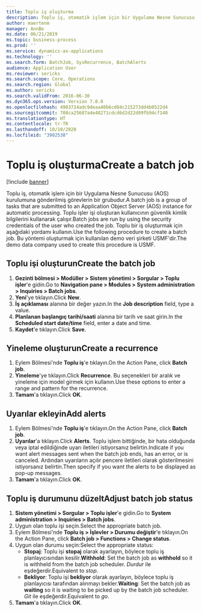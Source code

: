 ```yaml
---
title: Toplu iş oluşturma
description: Toplu iş, otomatik işlem için bir Uygulama Nesne Sunucusu (AOS) kurulumuna gönderilmiş görevlerin bir grubudur.
author: maertenm
manager: AnnBe
ms.date: 06/21/2019
ms.topic: business-process
ms.prod: ''
ms.service: dynamics-ax-applications
ms.technology: ''
ms.search.form: BatchJob, SysRecurrence, BatchAlerts
audience: Application User
ms.reviewer: sericks
ms.search.scope: Core, Operations
ms.search.region: Global
ms.author: sericks
ms.search.validFrom: 2016-06-30
ms.dyn365.ops.version: Version 7.0.0
ms.openlocfilehash: 4903724adc9deaa40b6cd04c215273dd4b0522d4
ms.sourcegitcommit: 708ca25687a4e48271cdcd6d2d22d99fb94cf140
ms.translationtype: HT
ms.contentlocale: tr-TR
ms.lasthandoff: 10/10/2020
ms.locfileid: "3982538"
---
```

# <a name="create-a-batch-job"></a><span data-ttu-id="1c09a-103">Toplu iş oluşturma</span><span class="sxs-lookup"><span data-stu-id="1c09a-103">Create a batch job</span></span>

[!include [banner](../../includes/banner.md)]

<span data-ttu-id="1c09a-104">Toplu iş, otomatik işlem için bir Uygulama Nesne Sunucusu (AOS) kurulumuna gönderilmiş görevlerin bir grubudur.</span><span class="sxs-lookup"><span data-stu-id="1c09a-104">A batch job is a group of tasks that are submitted to an Application Object Server (AOS) instance for automatic processing.</span></span> <span data-ttu-id="1c09a-105">Toplu işler işi oluşturan kullanıcının güvenlik kimlik bilgilerini kullanarak çalışır.</span><span class="sxs-lookup"><span data-stu-id="1c09a-105">Batch jobs are run by using the security credentials of the user who created the job.</span></span> <span data-ttu-id="1c09a-106">Toplu bir iş oluşturmak için aşağıdaki yordamı kullanın.</span><span class="sxs-lookup"><span data-stu-id="1c09a-106">Use the following procedure to create a batch job.</span></span> <span data-ttu-id="1c09a-107">Bu yöntemi oluşturmak için kullanılan demo veri şirketi USMF'dir.</span><span class="sxs-lookup"><span data-stu-id="1c09a-107">The demo data company used to create this procedure is USMF.</span></span>


## <a name="create-the-batch-job"></a><span data-ttu-id="1c09a-108">Toplu işi oluşturun</span><span class="sxs-lookup"><span data-stu-id="1c09a-108">Create the batch job</span></span>
1. <span data-ttu-id="1c09a-109">**Gezinti bölmesi > Modüller > Sistem yönetimi > Sorgular > Toplu işler**'e gidin.</span><span class="sxs-lookup"><span data-stu-id="1c09a-109">Go to **Navigation pane > Modules > System administration > Inquiries > Batch jobs**.</span></span>
2. <span data-ttu-id="1c09a-110">**Yeni**'ye tıklayın.</span><span class="sxs-lookup"><span data-stu-id="1c09a-110">Click **New**.</span></span>
3. <span data-ttu-id="1c09a-111">**İş açıklaması** alanına bir değer yazın.</span><span class="sxs-lookup"><span data-stu-id="1c09a-111">In the **Job description** field, type a value.</span></span>
4. <span data-ttu-id="1c09a-112">**Planlanan başlangıç tarihi/saati** alanına bir tarih ve saat girin.</span><span class="sxs-lookup"><span data-stu-id="1c09a-112">In the **Scheduled start date/time** field, enter a date and time.</span></span>
5. <span data-ttu-id="1c09a-113">**Kaydet**'e tıklayın.</span><span class="sxs-lookup"><span data-stu-id="1c09a-113">Click **Save**.</span></span>

## <a name="create-a-recurrence"></a><span data-ttu-id="1c09a-114">Yineleme oluşturun</span><span class="sxs-lookup"><span data-stu-id="1c09a-114">Create a recurrence</span></span>
1. <span data-ttu-id="1c09a-115">Eylem Bölmesi'nde **Toplu iş**'e tıklayın.</span><span class="sxs-lookup"><span data-stu-id="1c09a-115">On the Action Pane, click **Batch job**.</span></span>
2. <span data-ttu-id="1c09a-116">**Yineleme**'ye tıklayın.</span><span class="sxs-lookup"><span data-stu-id="1c09a-116">Click **Recurrence**.</span></span> <span data-ttu-id="1c09a-117">Bu seçenekleri bir aralık ve yineleme için model girmek için kullanın.</span><span class="sxs-lookup"><span data-stu-id="1c09a-117">Use these options to enter a range and pattern for the recurrence.</span></span>  
3. <span data-ttu-id="1c09a-118">**Tamam**'a tıklayın.</span><span class="sxs-lookup"><span data-stu-id="1c09a-118">Click **OK**.</span></span>

## <a name="add-alerts"></a><span data-ttu-id="1c09a-119">Uyarılar ekleyin</span><span class="sxs-lookup"><span data-stu-id="1c09a-119">Add alerts</span></span>
1. <span data-ttu-id="1c09a-120">Eylem Bölmesi'nde **Toplu iş**'e tıklayın.</span><span class="sxs-lookup"><span data-stu-id="1c09a-120">On the Action Pane, click **Batch job**.</span></span>
2. <span data-ttu-id="1c09a-121">**Uyarılar**'a tıklayın.</span><span class="sxs-lookup"><span data-stu-id="1c09a-121">Click **Alerts**.</span></span> <span data-ttu-id="1c09a-122">Toplu işlem bittiğinde, bir hata olduğunda veya iptal edildiğinde uyarı iletileri istiyorsanız belirtin.</span><span class="sxs-lookup"><span data-stu-id="1c09a-122">Indicate if you want alert messages sent when the batch job ends, has an error, or is canceled.</span></span> <span data-ttu-id="1c09a-123">Ardından uyarıların açılır pencere iletileri olarak gösterilmesini istiyorsanız belirtin.</span><span class="sxs-lookup"><span data-stu-id="1c09a-123">Then specify if you want the alerts to be displayed as pop-up messages.</span></span>   
3. <span data-ttu-id="1c09a-124">**Tamam**'a tıklayın.</span><span class="sxs-lookup"><span data-stu-id="1c09a-124">Click **OK**.</span></span>

## <a name="adjust-batch-job-status"></a><span data-ttu-id="1c09a-125">Toplu iş durumunu düzelt</span><span class="sxs-lookup"><span data-stu-id="1c09a-125">Adjust batch job status</span></span>
1. <span data-ttu-id="1c09a-126">**Sistem yönetimi > Sorgular > Toplu işler**'e gidin.</span><span class="sxs-lookup"><span data-stu-id="1c09a-126">Go to **System administration > Inquiries > Batch jobs**.</span></span>
2. <span data-ttu-id="1c09a-127">Uygun olan toplu işi seçin.</span><span class="sxs-lookup"><span data-stu-id="1c09a-127">Select the appropriate batch job.</span></span>
3. <span data-ttu-id="1c09a-128">Eylem Bölmesi'nde **Toplu iş > İşlevler > Durumu değiştir**'e tıklayın.</span><span class="sxs-lookup"><span data-stu-id="1c09a-128">On the Action Pane, click **Batch job > Functions > Change status**.</span></span>
4. <span data-ttu-id="1c09a-129">Uygun olan durumu seçin:</span><span class="sxs-lookup"><span data-stu-id="1c09a-129">Select the appropriate status:</span></span>
    - <span data-ttu-id="1c09a-130">**Stopaj**: Toplu işi **stopaj** olarak ayarlayın, böylece toplu iş planlayıcısından kesilir.</span><span class="sxs-lookup"><span data-stu-id="1c09a-130">**Withhold**: Set the batch job as **withhold** so it is withheld from the batch job scheduler.</span></span> <span data-ttu-id="1c09a-131">*Durdur* ile eşdeğerdir.</span><span class="sxs-lookup"><span data-stu-id="1c09a-131">Equivalent to *stop*.</span></span>
    - <span data-ttu-id="1c09a-132">**Bekliyor**: Toplu işi **bekliyor** olarak ayarlayın, böylece toplu iş planlayıcısı tarafından alınmayı bekler.</span><span class="sxs-lookup"><span data-stu-id="1c09a-132">**Waiting**: Set the batch job as **waiting** so it is waiting to be picked up by the batch job scheduler.</span></span> <span data-ttu-id="1c09a-133">*Git* ile eşdeğerdir.</span><span class="sxs-lookup"><span data-stu-id="1c09a-133">Equivalent to *go*.</span></span>
5. <span data-ttu-id="1c09a-134">**Tamam**'a tıklayın.</span><span class="sxs-lookup"><span data-stu-id="1c09a-134">Click **OK**.</span></span>
